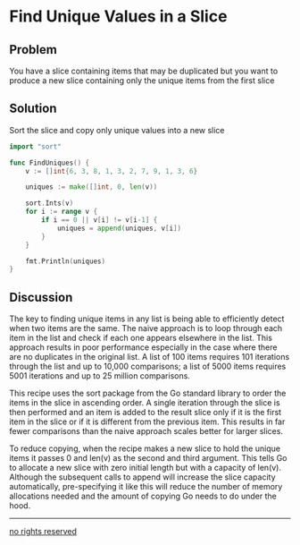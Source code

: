 # Find Unique Values in a Slice

## Problem

You have a slice containing items that may be duplicated but you want to produce a new slice containing only the unique items from the first slice

## Solution

Sort the slice and copy only unique values into a new slice

```Go
import "sort"

func FindUniques() {
	v := []int{6, 3, 8, 1, 3, 2, 7, 9, 1, 3, 6}

	uniques := make([]int, 0, len(v))

	sort.Ints(v)
	for i := range v {
		if i == 0 || v[i] != v[i-1] {
			uniques = append(uniques, v[i])
		}
	}

	fmt.Println(uniques)
}
```

## Discussion

The key to finding unique items in any list is being able to efficiently detect when two items are the same. The naive approach is to loop through each item in the list and check if each one appears elsewhere in the list. This approach results in poor performance especially in the case where there are no duplicates in the original list. A list of 100 items requires 101 iterations through the list and up to 10,000 comparisons;  a list of 5000 items requires 5001 iterations and up to 25 million comparisons.

This recipe uses the sort package from the Go standard library to order the items in the slice in ascending order. A single iteration through the slice is then performed and an item is added to the result slice only if it is the first item in the slice or if it is different from the previous item. This results in far fewer comparisons than the naive approach scales better for larger slices.

To reduce copying, when the recipe makes a new slice to hold the unique items it passes 0 and len(v) as the second and third argument. This tells Go to allocate a new slice with zero initial length but with a capacity of len(v). Although the subsequent calls to append will increase the slice capacity automatically, pre-specifying it like this will reduce the number of memory allocations needed and the amount of copying Go needs to do under the hood.

----
[no rights reserved](http://creativecommons.org/publicdomain/zero/1.0/)




